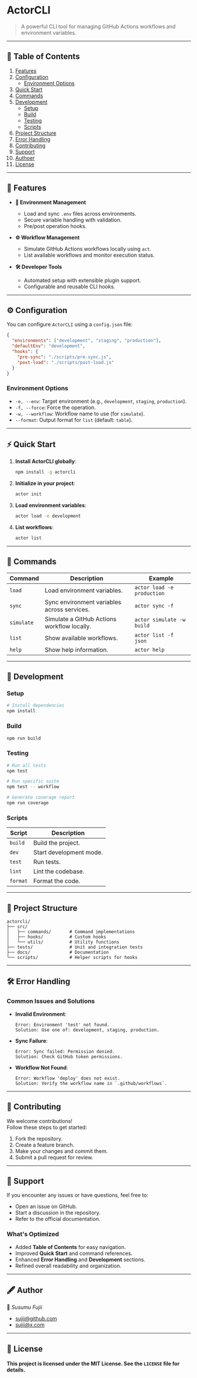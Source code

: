 # **ActorCLI**

> A powerful CLI tool for managing GitHub Actions workflows and environment variables.

---

## **📖 Table of Contents**

1. [Features](#-features)
2. [Configuration](#%EF%B8%8F-configuration)
   - [Environment Options](#environment-options)
3. [Quick Start](#-quick-start)
4. [Commands](#-commands)
5. [Development](#-development)
   - [Setup](#setup)
   - [Build](#build)
   - [Testing](#testing)
   - [Scripts](#scripts)
6. [Project Structure](#-project-structure)
7. [Error Handling](#%EF%B8%8F-error-handling)
8. [Contributing](#-contributing)
9. [Support](#-support)
10. [Authoer](#%EF%B8%8F-author)
11. [License](#-license)

---

## **🚀 Features**

- **🔐 Environment Management**

  - Load and sync `.env` files across environments.
  - Secure variable handling with validation.
  - Pre/post operation hooks.

- **⚙️ Workflow Management**

  - Simulate GitHub Actions workflows locally using `act`.
  - List available workflows and monitor execution status.

- **🛠️ Developer Tools**
  - Automated setup with extensible plugin support.
  - Configurable and reusable CLI hooks.

---

## **⚙️ Configuration**

You can configure `ActorCLI` using a `config.json` file:

```json
{
  "environments": ["development", "staging", "production"],
  "defaultEnv": "development",
  "hooks": {
    "pre-sync": "./scripts/pre-sync.js",
    "post-load": "./scripts/post-load.js"
  }
}
```

### **Environment Options**

- `-e, --env`: Target environment (e.g., `development`, `staging`, `production`).
- `-f, --force`: Force the operation.
- `-w, --workflow`: Workflow name to use (for `simulate`).
- `--format`: Output format for `list` (default: `table`).

---

## **⚡ Quick Start**

1. **Install ActorCLI globally**:

   ```bash
   npm install -g actorcli
   ```

2. **Initialize in your project**:

   ```bash
   actor init
   ```

3. **Load environment variables**:

   ```bash
   actor load -e development
   ```

4. **List workflows**:
   ```bash
   actor list
   ```

---

## **📜 Commands**

| Command    | Description                                 | Example                    |
| ---------- | ------------------------------------------- | -------------------------- |
| `load`     | Load environment variables.                 | `actor load -e production` |
| `sync`     | Sync environment variables across services. | `actor sync -f`            |
| `simulate` | Simulate a GitHub Actions workflow locally. | `actor simulate -w build`  |
| `list`     | Show available workflows.                   | `actor list -f json`       |
| `help`     | Show help information.                      | `actor help`               |

---

## **🔧 Development**

### **Setup**

```sh
# Install dependencies
npm install
```

### **Build**

```sh
npm run build
```

### **Testing**

```sh
# Run all tests
npm test

# Run specific suite
npm test -- workflow

# Generate coverage report
npm run coverage
```

### **Scripts**

| Script   | Description             |
| -------- | ----------------------- |
| `build`  | Build the project.      |
| `dev`    | Start development mode. |
| `test`   | Run tests.              |
| `lint`   | Lint the codebase.      |
| `format` | Format the code.        |

---

## **📂 Project Structure**

```plaintext
actorcli/
├── src/
│   ├── commands/       # Command implementations
│   ├── hooks/          # Custom hooks
│   └── utils/          # Utility functions
├── tests/              # Unit and integration tests
├── docs/               # Documentation
└── scripts/            # Helper scripts for hooks
```

---

## **🛠️ Error Handling**

### **Common Issues and Solutions**

- **Invalid Environment**:

  ```plaintext
  Error: Environment 'test' not found.
  Solution: Use one of: development, staging, production.
  ```

- **Sync Failure**:

  ```plaintext
  Error: Sync failed: Permission denied.
  Solution: Check GitHub token permissions.
  ```

- **Workflow Not Found**:
  ```plaintext
  Error: Workflow 'deploy' does not exist.
  Solution: Verify the workflow name in `.github/workflows`.
  ```

---

## **🤝 Contributing**

We welcome contributions!  
Follow these steps to get started:

1. Fork the repository.
2. Create a feature branch.
3. Make your changes and commit them.
4. Submit a pull request for review.

---

## **📢 Support**

If you encounter any issues or have questions, feel free to:

- Open an issue on GitHub.
- Start a discussion in the repository.
- Refer to the official documentation.

### **What's Optimized**

- Added **Table of Contents** for easy navigation.
- Improved **Quick Start** and command references.
- Enhanced **Error Handling** and **Development** sections.
- Refined overall readability and organization.

---

## **🖋️ Author**

👋 _Susumu Fujii_

- [sujii@github.com](https://github.com/sujii)
- [sujii@x.com](https://x.com/sujii)

---

## **📜 License**

#### This project is licensed under the MIT License. See the `LICENSE` file for details.
